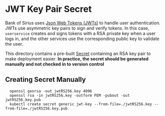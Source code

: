 # JWT Key Pair Secret

Bank of Sirius uses [Json Web Tokens (JWTs)](https://jwt.io/introduction/) to handle user authentication.
JWTs use asymmetric key pairs to sign and verify tokens.
In this case, `userservice` creates and signs tokens with a RSA private key when a user logs in,
and the other services use the corresponding public key to validate the user.

This directory contains a pre-built [Secret](https://kubernetes.io/docs/concepts/configuration/secret/) 
containing an RSA key pair to make deployment easier.
**In practice, the secret should be generated manually and not checked in to version control**

## Creating Secret Manually

```
  openssl genrsa -out jwtRS256.key 4096
  openssl rsa -in jwtRS256.key -outform PEM -pubout -out jwtRS256.key.pub
  kubectl create secret generic jwt-key --from-file=./jwtRS256.key --from-file=./jwtRS256.key.pub
```

